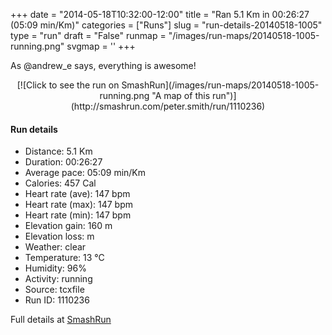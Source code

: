 +++
date = "2014-05-18T10:32:00-12:00"
title = "Ran 5.1 Km in 00:26:27 (05:09 min/Km)"
categories = ["Runs"]
slug = "run-details-20140518-1005"
type = "run"
draft = "False"
runmap = "/images/run-maps/20140518-1005-running.png"
svgmap = '<polyline points="94 47, 89 53, 76 51, 70 48, 65 39, 57 43, 49 50, 47 51, 38 58, 30 62, 7 69, 0 65, 1 62, 15 52, 48 31, 55 32, 65 37, 70 34, 83 31, 100 35, 99 37">'
+++

As @andrew_e says, everything is awesome!



<!--more-->

<center>
[![Click to see the run on SmashRun](/images/run-maps/20140518-1005-running.png "A map of this run")](http://smashrun.com/peter.smith/run/1110236)
</center>

#### Run details

* Distance: 5.1 Km
* Duration: 00:26:27
* Average pace: 05:09 min/Km
* Calories: 457 Cal
* Heart rate (ave): 147 bpm
* Heart rate (max): 147 bpm
* Heart rate (min): 147 bpm
* Elevation gain: 160 m
* Elevation loss:  m
* Weather: clear
* Temperature: 13 &deg;C
* Humidity: 96%
* Activity: running
* Source: tcxfile
* Run ID: 1110236

Full details at [SmashRun](http://smashrun.com/peter.smith/run/1110236)